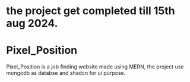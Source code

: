 # the project get completed till 15th aug 2024.
# Pixel_Position
Pixel_Position is a job finding website made using MERN, the project use mongodb as databse and shadcn for ui purpose.

